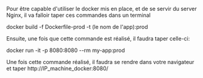 Pour être capable d'utiliser le docker mis en place, et de se servir du server Nginx, il va falloir taper ces commandes dans un terminal

docker build -f Dockerfile-prod -t (le nom de l'app):prod

Ensuite, une fois que cette commande est réalisé, il faudra taper celle-ci:

docker run -it -p 8080:8080 --rm my-app:prod

Une fois cette commande réalisé, il faudra se rendre dans votre navigateur et taper http://IP_machine_docker:8080/
